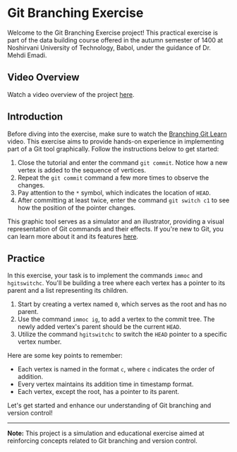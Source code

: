 # Git Branching Exercise

Welcome to the Git Branching Exercise project! This practical exercise is part of the data building course offered in the autumn semester of 1400 at Noshirvani University of Technology, Babol, under the guidance of Dr. Mehdi Emadi.

## Video Overview

Watch a video overview of the project [here](https://github.com/ArminRmt/learn-git-branching/raw/master/video.mp4).

## Introduction

Before diving into the exercise, make sure to watch the [Branching Git Learn](https://example.com) video. This exercise aims to provide hands-on experience in implementing part of a Git tool graphically. Follow the instructions below to get started:

1. Close the tutorial and enter the command `git commit`. Notice how a new vertex is added to the sequence of vertices.
2. Repeat the `git commit` command a few more times to observe the changes.
3. Pay attention to the `*` symbol, which indicates the location of `HEAD`.
4. After committing at least twice, enter the command `git switch c1` to see how the position of the pointer changes.

This graphic tool serves as a simulator and an illustrator, providing a visual representation of Git commands and their effects. If you're new to Git, you can learn more about it and its features [here](https://example.com).

## Practice

In this exercise, your task is to implement the commands `immoc` and `hgitswitchc`. You'll be building a tree where each vertex has a pointer to its parent and a list representing its children.

1. Start by creating a vertex named `0`, which serves as the root and has no parent.
2. Use the command `immoc ig`, to add a vertex to the commit tree. The newly added vertex's parent should be the current `HEAD`.
3. Utilize the command `hgitswitchc` to switch the `HEAD` pointer to a specific vertex number.

Here are some key points to remember:
- Each vertex is named in the format `c`, where `c` indicates the order of addition.
- Every vertex maintains its addition time in timestamp format.
- Each vertex, except the root, has a pointer to its parent.

Let's get started and enhance our understanding of Git branching and version control!

---
**Note:** This project is a simulation and educational exercise aimed at reinforcing concepts related to Git branching and version control.
